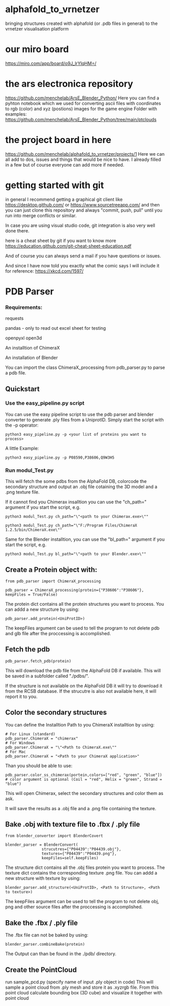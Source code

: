 # alphafold_to_vrnetzer

bringing structures created with alphafold (or .pdb files in general) to the vrnetzer visualisation platform

# our miro board

https://miro.com/app/board/o9J_lrYlqHM=/

# the ars electronica repository

https://github.com/menchelab/ArsE_Blender_Python/
Here you can find a pyhton notebook which we used for converting ascii files with coordinates to rgb (color) and xyz (postions) images for the game engine
Folder with examples: https://github.com/menchelab/ArsE_Blender_Python/tree/main/ptclouds

# the project board in here

https://github.com/menchelab/alphafold_to_vrnetzer/projects/1
Here we can all add to dos, issues and things that would be nice to have. I already filled in a few but of course everyone can add more if needed.

# getting started with git

in general I recommend getting a graphical git client like https://desktop.github.com/ or https://www.sourcetreeapp.com/ and then you can just clone this repository and always "commit, push, pull" until you run into merge conflicts or similar.

In case you are using visual studio code, git integration is also very well done there.

here is a cheat sheet by git if you want to know more
https://education.github.com/git-cheat-sheet-education.pdf

And of course you can always send a mail if you have questions or issues.

And since I have now told you exactly what the comic says I will include it for reference: https://xkcd.com/1597/

# PDB Parser

### Requirements:

requests

pandas - only to read out excel sheet for testing

openpyxl
open3d

An installtion of ChimeraX

An installation of Blender

You can import the class ChimeraX_processing from pdb_parser.py to parse a pdb file.

## Quickstart
### Use the easy_pipeline.py script
You can use the easy pipeline script to use the pdb parser and blender converter to generate .ply files from a UniprotID. Simply start the script with the -p operator:

`python3 easy_pipeline.py -p <your list of proteins you want to process>`

A little Example:

`python3 easy_pipeline.py -p P08590,P38606,Q9W3H5`

### Run modul_Test.py

This will fetch the some pdbs from the AlphaFold DB, colorcode the secondary structure and output an .obj file cotaining the 3D model and a .png texture file.

If it cannot find you Chimerax insalltion you can use the "ch_path=" argument if you start the script, e.g.

`python3 modul_Test.py ch_path="\"<path to your Chimerax.exe>\""`

`python3 modul_Test.py ch_path="\"F:/Program Files/ChimeraX 1.2.5/bin/ChimeraX.exe\""`

Same for the Blender installtion, you can use the "bl_path=" argument if you start the script, e.g.

`python3 modul_Test.py bl_path="\"<path to your Blender.exe>\""`

## Create a Protein object with:

```
from pdb_parser import ChimeraX_processing

pdb_parser = ChimeraX_processing(protein={"P38606":"P38606"}, keepFiles = True/False)

```
The protein dict contains all the protein structures you want to process. You can addd a new structure by using:
```
pdb_parser.add_protein(<UniProtID>)
```

The keepFiles argument can be used to tell the program to not delete pdb and glb file after the proccessing is accomplished.

## Fetch the pdb

```
pdb_parser.fetch_pdb(protein)
```

This will download the pdb file from the AlphaFold DB if available. This will be saved in a subfolder called "./pdbs/".

If the structure is not available on the AlphaFold DB it will try to download it from the RCSB database. If the strucutre is also not available here, it will report it to you.

## Color the secondary structures

You can define the Installtion Path to you ChimeraX installtion by using:

```
# For Linux (standard)
pdb_parser.ChimeraX = "chimerax"
# For Windows
pdb_parser.ChimeraX = "\"<Path to ChimeraX.exe\""
# For Mac
pdb_parser.ChimeraX = "<Path to your ChimeraX application>"
```

Than you should be able to use:

```
pdb_parser.color_ss_chimerax(portein,colors=["red", "green", "blue"]) # color argument is optional (Coil = "red", Helix = "green", Strand = "blue")
```

This will open Chimerax, select the secondary structures and color them as ask.

It will save the results as a .obj file and a .png file containing the texture.

## Bake .obj with texture file to .fbx / .ply file

```
from blender_converter import BlenderCovert

blender_parser = BlenderConvert(
                strucutres={"P04439":"P04439.obj"},
                textures={"P04439":"P04439.png"},
                keepFiles=self.keepFiles)

```
The structure dict contains all the .obj files protein you want to process. The texture dict contains the corresponding texture .png file. You can addd a new structure with texture by using:

```
blender_parser.add_structure(<UniProtID>, <Path to Structure>, <Path to texture>)
```

The keepFiles argument can be used to tell the program to not delete obj, png and other
source files after the proccessing is accomplished.

## Bake the .fbx / .ply file

The .fbx file can not be baked by using:

```
blender_parser.combineBake(protein)
```
The Output can than be found in the ./pdb/ directory.

## Create the PointCloud
run sample_pcd.py (specify name of input .ply object in code)
This will sample a point cloud from .ply mesh and store it as .xyzrgb file.
From this point cloud calculate bounding box (3D cube) and visualize it together with point cloud
